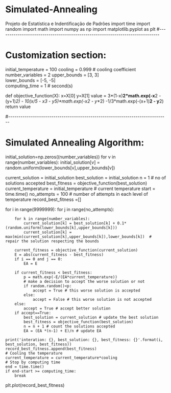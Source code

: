 # Simulated-Annealing
Projeto de Estatística e Indentificação de Padrões 
import time
import random
import math
import numpy as np
import matplotlib.pyplot as plt
#------------------------------------------------------------------------------
# Customization section:
initial_temperature = 100
cooling = 0.999  # cooling coefficient
number_variables = 2
upper_bounds = [3, 3]   
lower_bounds = [-5, -5]  
computing_time = 1 # second(s)
 
def objective_function(X):
    x=X[0]
    y=X[1]
    value = 3*(1-x)**2*math.exp(-x**2 - (y+1)**2) - 10*(x/5 - x**3 - y**5)*math.exp(-x**2 - y**2) -1/3*math.exp(-(x+1)**2 - y**2)
    return value
 
#------------------------------------------------------------------------------
# Simulated Annealing Algorithm:
initial_solution=np.zeros((number_variables))
for v in range(number_variables):
    initial_solution[v] = random.uniform(lower_bounds[v],upper_bounds[v])
     
current_solution = initial_solution
best_solution = initial_solution
n = 1  # no of solutions accepted
best_fitness = objective_function(best_solution)
current_temperature = initial_temperature # current temperature
start = time.time()
no_attempts = 100 # number of attempts in each level of temperature
record_best_fitness =[]
 
for i in range(9999999):
    for j in range(no_attempts):
 
        for k in range(number_variables):
            current_solution[k] = best_solution[k] + 0.1*(random.uniform(lower_bounds[k],upper_bounds[k]))
            current_solution[k] = max(min(current_solution[k],upper_bounds[k]),lower_bounds[k])  # repair the solution respecting the bounds
  
        current_fitness = objective_function(current_solution)
        E = abs(current_fitness - best_fitness)
        if i == 0 and j == 0:
            EA = E
             
        if current_fitness < best_fitness:
            p = math.exp(-E/(EA*current_temperature))
            # make a decision to accept the worse solution or not
            if random.random()<p:
                accept = True # this worse solution is accepted
            else:
                accept = False # this worse solution is not accepted
        else:
            accept = True # accept better solution
        if accept==True:
            best_solution = current_solution # update the best solution
            best_fitness = objective_function(best_solution)
            n = n + 1 # count the solutions accepted
            EA = (EA *(n-1) + E)/n # update EA
     
    print('interation: {}, best_solution: {}, best_fitness: {}'.format(i, best_solution, best_fitness))
    record_best_fitness.append(best_fitness)
    # Cooling the temperature
    current_temperature = current_temperature*cooling
    # Stop by computing time
    end = time.time()
    if end-start >= computing_time:
        break
plt.plot(record_best_fitness)
